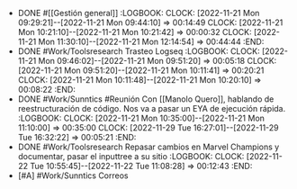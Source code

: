 - DONE #[[Gestión general]]
  :LOGBOOK:
  CLOCK: [2022-11-21 Mon 09:29:21]--[2022-11-21 Mon 09:44:10] =>  00:14:49
  CLOCK: [2022-11-21 Mon 10:21:10]--[2022-11-21 Mon 10:21:42] =>  00:00:32
  CLOCK: [2022-11-21 Mon 11:30:10]--[2022-11-21 Mon 12:14:54] =>  00:44:44
  :END:
- DONE #Work/Toolsresearch Trasteo Logseq
  :LOGBOOK:
  CLOCK: [2022-11-21 Mon 09:46:02]--[2022-11-21 Mon 09:51:20] =>  00:05:18
  CLOCK: [2022-11-21 Mon 09:51:20]--[2022-11-21 Mon 10:11:41] =>  00:20:21
  CLOCK: [2022-11-21 Mon 10:11:48]--[2022-11-21 Mon 10:20:10] =>  00:08:22
  :END:
- DONE #Work/Sunntics #Reunión Con [[Manolo Quero]], hablando de reestructuración de código. Nos va a pasar un EYA de ejecución rápida.
  :LOGBOOK:
  CLOCK: [2022-11-21 Mon 10:35:00]--[2022-11-21 Mon 11:10:00] =>  00:35:00
  CLOCK: [2022-11-29 Tue 16:27:01]--[2022-11-29 Tue 16:32:22] =>  00:05:21
  :END:
- DONE #Work/Toolsresearch Repasar cambios en Marvel Champions y documentar, pasar el inputtree a su sitio
  :LOGBOOK:
  CLOCK: [2022-11-22 Tue 10:55:45]--[2022-11-22 Tue 11:08:28] =>  00:12:43
  :END:
- [#A] #Work/Sunntics Correos